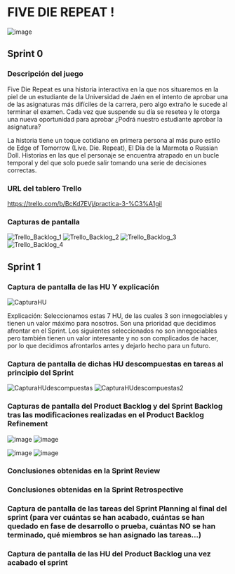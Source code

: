 

# FIVE DIE REPEAT !

![image](https://user-images.githubusercontent.com/78794703/115151280-7b458d80-a06c-11eb-8ca0-aa05820e50dd.png)


## Sprint 0

### Descripción del juego

Five Die Repeat es una historia interactiva en la que nos situaremos en la piel de un estudiante de la Universidad de Jaén en el intento de aprobar una de las asignaturas más difíciles de la carrera, pero algo extraño le sucede al terminar el examen. Cada vez que suspende su día se resetea y le otorga una nueva oportunidad para aprobar ¿Podrá nuestro estudiante aprobar la asignatura?

La historia tiene un toque cotidiano en primera persona al más puro estilo de Edge of Tomorrow (Live. Die. Repeat), El Día de la Marmota o Russian Doll. Historias en las que el personaje se encuentra atrapado en un bucle temporal y del que solo puede salir tomando una serie de decisiones correctas.

### URL del tablero Trello

https://trello.com/b/BcKd7EVj/practica-3-%C3%A1gil





### Capturas de pantalla
![Trello_Backlog_1](https://user-images.githubusercontent.com/78795117/112686452-40d63f80-8e76-11eb-932b-ebb45efa762e.png)
![Trello_Backlog_2](https://user-images.githubusercontent.com/78795117/112686524-5ba8b400-8e76-11eb-9d40-3ce06b092d0b.png)
![Trello_Backlog_3](https://user-images.githubusercontent.com/78795117/112686886-f3a69d80-8e76-11eb-9308-f232a2a649a3.png)
![Trello_Backlog_4](https://user-images.githubusercontent.com/78795117/112694036-ef33b200-8e81-11eb-8d53-92ecdfea203f.png)

## Sprint 1

### Captura de pantalla de las HU Y explicación
![CapturaHU](https://user-images.githubusercontent.com/78795117/115220137-7fbf8400-a108-11eb-8e50-636aef6dc6d5.JPG)

Explicación:
Seleccionamos estas 7 HU, de las cuales 3 son innegociables y tienen un valor máximo para nosotros. Son una prioridad que decidimos afrontar en el Sprint.
Los siguientes seleccionados no son innegociables pero también tienen un valor interesante y no son complicados de hacer, por lo que decidimos afrontarlos antes y dejarlo hecho para un futuro.

### Captura de pantalla de dichas HU descompuestas en tareas al principio del Sprint
![CapturaHUdescompuestas](https://user-images.githubusercontent.com/78795117/115222525-1c832100-a10b-11eb-8eff-0b4be9e8ef2d.JPG)
![CapturaHUdescompuestas2](https://user-images.githubusercontent.com/78795117/115221908-71726780-a10a-11eb-8d0c-2a8d8235f170.JPG)

### Capturas de pantalla del Product Backlog y del Sprint Backlog tras las modificaciones  realizadas en el Product Backlog Refinement
![image](https://user-images.githubusercontent.com/78794703/115246999-ac829400-a126-11eb-8248-3e7f695cc7ad.png)
![image](https://user-images.githubusercontent.com/78794703/115247150-d471f780-a126-11eb-8ca8-784164a07b1f.png)

![image](https://user-images.githubusercontent.com/78794703/115247400-0c793a80-a127-11eb-8d1c-1688225e1287.png)
![image](https://user-images.githubusercontent.com/78794703/115247460-1864fc80-a127-11eb-9eed-782aac95c8f0.png)

### Conclusiones obtenidas en la Sprint Review


### Conclusiones obtenidas en la Sprint Retrospective

### Captura de pantalla de las tareas del Sprint Planning al final del sprint (para ver cuántas se han acabado, cuántas se han quedado en fase de desarrollo o prueba, cuántas NO se han terminado, qué miembros se han asignado las tareas…)

### Captura de pantalla de las HU del Product Backlog  una vez acabado el sprint
